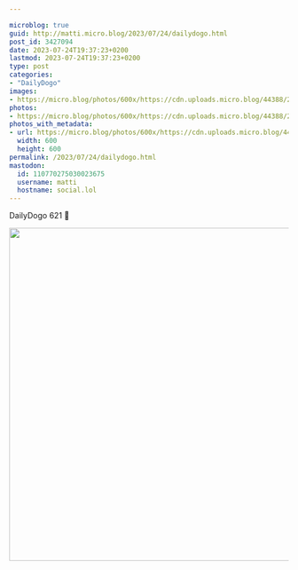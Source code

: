 ```yaml
---

microblog: true
guid: http://matti.micro.blog/2023/07/24/dailydogo.html
post_id: 3427094
date: 2023-07-24T19:37:23+0200
lastmod: 2023-07-24T19:37:23+0200
type: post
categories:
- "DailyDogo"
images:
- https://micro.blog/photos/600x/https://cdn.uploads.micro.blog/44388/2023/809e90c6c2e54c609572d4e42e988f4e.jpg
photos:
- https://micro.blog/photos/600x/https://cdn.uploads.micro.blog/44388/2023/809e90c6c2e54c609572d4e42e988f4e.jpg
photos_with_metadata:
- url: https://micro.blog/photos/600x/https://cdn.uploads.micro.blog/44388/2023/809e90c6c2e54c609572d4e42e988f4e.jpg
  width: 600
  height: 600
permalink: /2023/07/24/dailydogo.html
mastodon:
  id: 110770275030023675
  username: matti
  hostname: social.lol
---
```

DailyDogo 621 🐶

<img src="https://micro.blog/photos/600x/https://blog.martin-haehnel.de/uploads/2023/809e90c6c2e54c609572d4e42e988f4e.jpg" width="600" height="600" alt="" />
